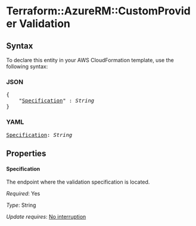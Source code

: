 # Terraform::AzureRM::CustomProvider Validation

## Syntax

To declare this entity in your AWS CloudFormation template, use the following syntax:

### JSON

<pre>
{
    "<a href="#specification" title="Specification">Specification</a>" : <i>String</i>
}
</pre>

### YAML

<pre>
<a href="#specification" title="Specification">Specification</a>: <i>String</i>
</pre>

## Properties

#### Specification

The endpoint where the validation specification is located.

_Required_: Yes

_Type_: String

_Update requires_: [No interruption](https://docs.aws.amazon.com/AWSCloudFormation/latest/UserGuide/using-cfn-updating-stacks-update-behaviors.html#update-no-interrupt)

